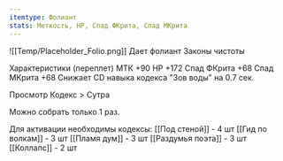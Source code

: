 ```yaml
---
itemtype: Фолиант
stats: Меткость, HP, Спад ФКрита, Спад МКрита 
---
```

![[Temp/Placeholder_Folio.png]]
Дает фолиант Законы чистоты

Характеристики (переплет)
МТК +90
HP +172
Спад ФКрита +68
Спад МКрита +68
Снижает CD навыка кодекса "Зов воды" на 0.7 сек.


Просмотр Кодекс > Сутра

Можно собрать только 1 раз.

Для активации необходимы кодексы: 
[[Под стеной]]  - 4 шт
[[Гид по волкам]]  - 3 шт
[[Пламя дум]]  - 3 шт
[[Раздумья поэта]]  - 3 шт
[[Коллапс]]  - 2 шт

